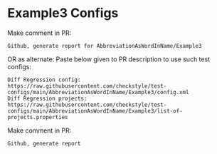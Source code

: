 # Example3 Configs
Make comment in PR:
```
Github, generate report for AbbreviationAsWordInName/Example3
```
OR as alternate:
Paste below given to PR description to use such test configs:
```
Diff Regression config: https://raw.githubusercontent.com/checkstyle/test-configs/main/AbbreviationAsWordInName/Example3/config.xml
Diff Regression projects: https://raw.githubusercontent.com/checkstyle/test-configs/main/AbbreviationAsWordInName/Example3/list-of-projects.properties
```
Make comment in PR:
```
Github, generate report
```
